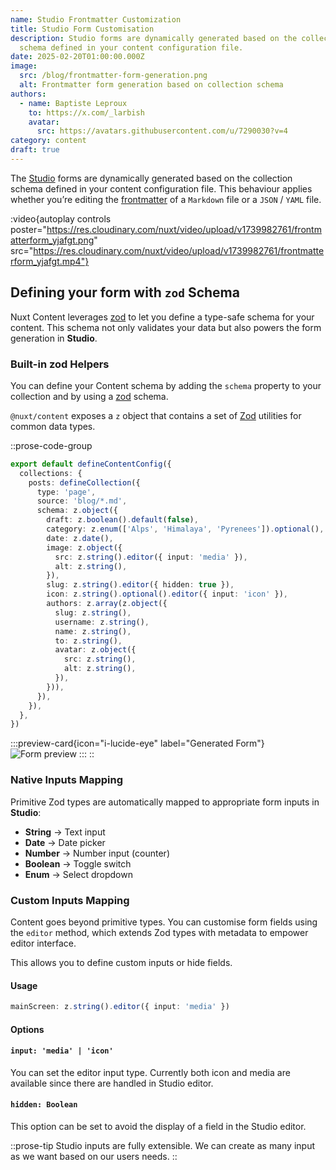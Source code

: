 ```yaml
---
name: Studio Frontmatter Customization
title: Studio Form Customisation
description: Studio forms are dynamically generated based on the collection
  schema defined in your content configuration file.
date: 2025-02-20T01:00:00.000Z
image:
  src: /blog/frontmatter-form-generation.png
  alt: Frontmatter form generation based on collection schema
authors:
  - name: Baptiste Leproux
    to: https://x.com/_larbish
    avatar:
      src: https://avatars.githubusercontent.com/u/7290030?v=4
category: content
draft: true
---
```


The [Studio](https://nuxt.studio) forms are dynamically generated based on the collection schema defined in your content configuration file. This behaviour applies whether you’re editing the [frontmatter](/docs/files/markdown#frontmatter) of a `Markdown` file or a `JSON` / `YAML` file.

:video{autoplay controls poster="https://res.cloudinary.com/nuxt/video/upload/v1739982761/frontmatterform_yjafgt.png" src="https://res.cloudinary.com/nuxt/video/upload/v1739982761/frontmatterform_yjafgt.mp4"}

## **Defining your form with** `zod` Schema

Nuxt Content leverages [zod](https://github.com/colinhacks/zod) to let you define a type-safe schema for your content. This schema not only validates your data but also powers the form generation in **Studio**.

### **Built-in zod Helpers**

You can define your Content schema by adding the `schema` property to your collection and by using a [zod](https://github.com/colinhacks/zod) schema.

`@nuxt/content` exposes a `z` object that contains a set of [Zod](/) utilities for common data types.

::prose-code-group
```ts [content.config.ts]
export default defineContentConfig({
  collections: {
    posts: defineCollection({
      type: 'page',
      source: 'blog/*.md',
      schema: z.object({
        draft: z.boolean().default(false),
        category: z.enum(['Alps', 'Himalaya', 'Pyrenees']).optional(),
        date: z.date(),
        image: z.object({
          src: z.string().editor({ input: 'media' }),
          alt: z.string(),
        }),
        slug: z.string().editor({ hidden: true }),
        icon: z.string().optional().editor({ input: 'icon' }),
        authors: z.array(z.object({
          slug: z.string(),
          username: z.string(),
          name: z.string(),
          to: z.string(),
          avatar: z.object({
            src: z.string(),
            alt: z.string(),
          }),
        })),
      }),
    }),
  },
})    
```

  :::preview-card{icon="i-lucide-eye" label="Generated Form"}
  ![Form preview](/blog/generated-form.png)
  :::
::

### **Native Inputs Mapping**

Primitive Zod types are automatically mapped to appropriate form inputs in **Studio**:

- **String** → Text input
- **Date** → Date picker
- **Number** → Number input (counter)
- **Boolean** → Toggle switch
- **Enum** → Select dropdown

### Custom Inputs Mapping

Content goes beyond primitive types. You can customise form fields using the `editor` method, which extends Zod types with metadata to empower editor interface.

This allows you to define custom inputs or hide fields.

#### Usage

```ts [content.config.ts]
mainScreen: z.string().editor({ input: 'media' })
```

#### Options

#### `input: 'media' | 'icon'`

You can set the editor input type. Currently both icon and media are available since there are handled in Studio editor.

#### `hidden: Boolean`

This option can be set to avoid the display of a field in the Studio editor.

::prose-tip
Studio inputs are fully extensible. We can create as many input as we want based on our users needs.
::

###
